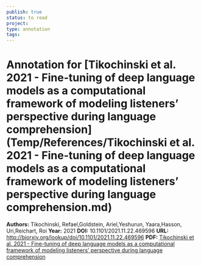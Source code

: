 ```yaml
---
publish: true
status: to read
project:
type: annotation
tags:
---
```

# Annotation for [Tikochinski et al. 2021 - Fine-tuning of deep language models as a computational framework of modeling listeners’ perspective during language comprehension](Temp/References/Tikochinski et al. 2021 - Fine-tuning of deep language models as a computational framework of modeling listeners’ perspective during language comprehension.md)

**Authors:** Tikochinski, Refael,Goldstein, Ariel,Yeshurun, Yaara,Hasson, Uri,Reichart, Roi
**Year:** 2021
**DOI:** 10.1101/2021.11.22.469596
**URL:** http://biorxiv.org/lookup/doi/10.1101/2021.11.22.469596
**PDF:** [Tikochinski et al. 2021 - Fine-tuning of deep language models as a computational framework of modeling listeners’ perspective during language comprehension](Papers/PDFs/Tikochinski%20et%20al.%202021%20-%20Fine-tuning%20of%20deep%20language%20models%20as%20a%20computational%20framework%20of%20modeling%20listeners’%20perspective%20during%20language%20comprehension.pdf)
